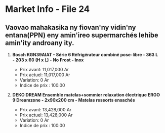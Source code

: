 # Market Info - File 24

## Vaovao mahakasika ny fiovan'ny vidin'ny entana(PPN) eny amin'ireo supermarchés lehibe amin'ity androany ity.

1. **Bosch KGN39AIAT - Série 6 Réfrigérateur combiné pose-libre - 363 L - 203 x 60 (H x L) - No Frost - Inox**
   - Prix avant: 11,017,000 Ar
   - Prix actuel: 11,017,000 Ar
   - Variation: 0 Ar
   - Indice de prix : 100.00

2. **DEKO DREAM Ensemble matelas+sommier relaxation électrique ERGO 9 Dreamzone - 2x90x200 cm - Matelas ressorts ensachés**
   - Prix avant: 13,428,000 Ar
   - Prix actuel: 13,428,000 Ar
   - Variation: 0 Ar
   - Indice de prix : 100.00

